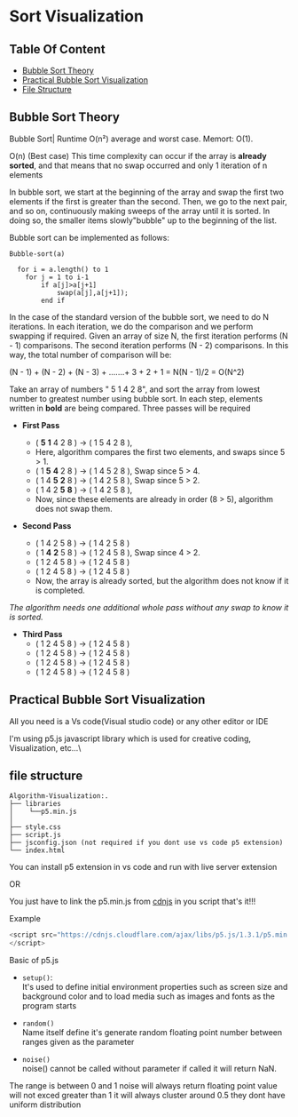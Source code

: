 # Sort Visualization

## Table Of Content

- [Bubble Sort Theory](#Bubble-Sort-Theory)
- [Practical Bubble Sort Visualization](#Practical-Bubble-Sort-Visualization)
- [File Structure](#file-structure)

## Bubble Sort Theory

Bubble Sort| Runtime O(n²) average and worst case. Memort: O(1).

O(n) (Best case) This time complexity can occur if the array is **already sorted**, and that means that no swap occurred and only 1 iteration of n elements

In bubble sort, we start at the beginning of the array and swap the first two elements if the first is greater than the second. Then, we go to the next pair, and so on, continuously making sweeps of the array until it is sorted. In doing so, the smaller items slowly"bubble" up to the beginning of the list.

Bubble sort can be implemented as follows:

```Pseudocode
Bubble-sort(a)

  for i = a.length() to 1
    for j = 1 to i-1
        if a[j]>a[j+1]
            swap(a[j],a[j+1]);
        end if
```

In the case of the standard version of the bubble sort, we need to do N iterations. In each iteration, we do the comparison and we perform swapping if required. Given an array of size N, the first iteration performs (N - 1) comparisons. The second iteration performs (N - 2) comparisons. In this way, the total number of comparison will be:

(N - 1) + (N - 2) + (N - 3) + .......+ 3 + 2 + 1 = N(N - 1)/2 = O(N^2)

Take an array of numbers " 5 1 4 2 8", and sort the array from lowest number to greatest number using bubble sort. In each step, elements written in **bold** are being compared. Three passes will be required

- **First Pass**

  - ( **5** **1** 4 2 8 ) → ( 1 5 4 2 8 ),
  - Here, algorithm compares the first two elements, and swaps since 5 > 1.
  - ( 1 **5** **4** 2 8 ) → ( 1 4 5 2 8 ), Swap since 5 > 4.
  - ( 1 4 **5** **2** 8 ) → ( 1 4 2 5 8 ), Swap since 5 > 2.
  - ( 1 4 2 **5** **8** ) → ( 1 4 2 5 8 ),
  - Now, since these elements are already in order (8 > 5), algorithm does not swap them.

- **Second Pass**

  - ( 1 4 2 5 8 ) → ( 1 4 2 5 8 )
  - ( 1 **4** **2** 5 8 ) → ( 1 2 4 5 8 ), Swap since 4 > 2.
  - ( 1 2 4 5 8 ) → ( 1 2 4 5 8 )
  - ( 1 2 4 5 8 ) → ( 1 2 4 5 8 )
  - Now, the array is already sorted, but the algorithm does not know if it is completed.

*The algorithm needs one additional whole pass without any swap to know it is sorted.*

- **Third Pass**
  - ( 1 2 4 5 8 ) → ( 1 2 4 5 8 )
  - ( 1 2 4 5 8 ) → ( 1 2 4 5 8 )
  - ( 1 2 4 5 8 ) → ( 1 2 4 5 8 )
  - ( 1 2 4 5 8 ) → ( 1 2 4 5 8 )

## Practical Bubble Sort Visualization

All you need is a Vs code(Visual studio code) or any other editor or IDE

I'm using p5.js javascript library which is used for creative coding, Visualization, etc...\

## file structure

```file
Algorithm-Visualization:.
├── libraries
│    └──p5.min.js
│
├── style.css
├── script.js
├── jsconfig.json (not required if you dont use vs code p5 extension)
└── index.html

```

You can install p5 extension in vs code and run with live server extension

 OR

You just have to link the p5.min.js from [cdnjs](https://cdnjs.com/libraries/p5.js) in you script that's it!!!

Example
```js
<script src="https://cdnjs.cloudflare.com/ajax/libs/p5.js/1.3.1/p5.min.js">
</script>
```

Basic of p5.js

- `setup()`:\
 It's used to define initial environment properties such as screen size and background color and to load media such as images and fonts as the program starts

- `random()`\
Name itself define it's generate random floating point number between ranges given as the parameter

- `noise()`\
noise() cannot be called without parameter
if called it will return NaN.

The range is between 0 and 1
noise will always return floating point value
will not exced greater than 1
it will always cluster around 0.5
they dont have uniform distribution
